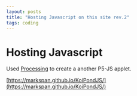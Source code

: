 ```yaml
---
layout: posts
title: "Hosting Javascript on this site rev.2"
tags: coding
---
```

# Hosting Javascript

Used [Processing](https://processing.org) to create a another P5-JS applet.

[https://markspan.github.io/KoiPondJS/](https://markspan.github.io/KoiPondJS/)
